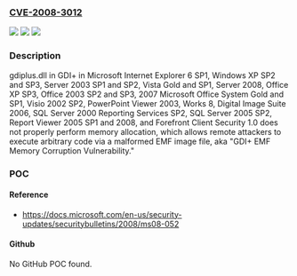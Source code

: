 ### [CVE-2008-3012](https://cve.mitre.org/cgi-bin/cvename.cgi?name=CVE-2008-3012)
![](https://img.shields.io/static/v1?label=Product&message=n%2Fa&color=blue)
![](https://img.shields.io/static/v1?label=Version&message=n%2Fa&color=blue)
![](https://img.shields.io/static/v1?label=Vulnerability&message=n%2Fa&color=brighgreen)

### Description

gdiplus.dll in GDI+ in Microsoft Internet Explorer 6 SP1, Windows XP SP2 and SP3, Server 2003 SP1 and SP2, Vista Gold and SP1, Server 2008, Office XP SP3, Office 2003 SP2 and SP3, 2007 Microsoft Office System Gold and SP1, Visio 2002 SP2, PowerPoint Viewer 2003, Works 8, Digital Image Suite 2006, SQL Server 2000 Reporting Services SP2, SQL Server 2005 SP2, Report Viewer 2005 SP1 and 2008, and Forefront Client Security 1.0 does not properly perform memory allocation, which allows remote attackers to execute arbitrary code via a malformed EMF image file, aka "GDI+ EMF Memory Corruption Vulnerability."

### POC

#### Reference
- https://docs.microsoft.com/en-us/security-updates/securitybulletins/2008/ms08-052

#### Github
No GitHub POC found.

